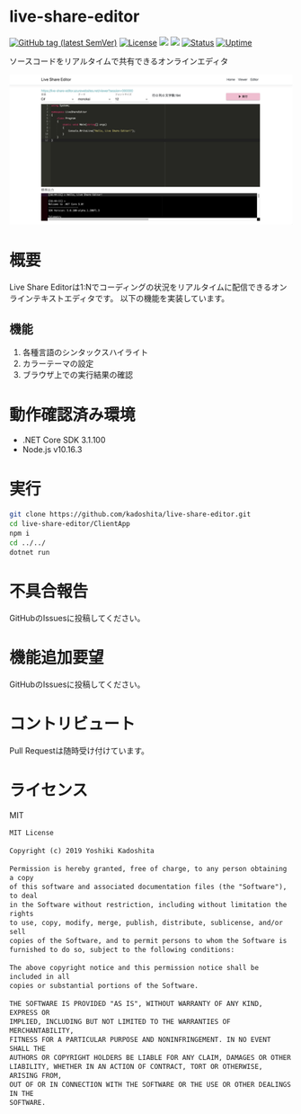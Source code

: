 # live-share-editor

[![GitHub tag (latest SemVer)](https://img.shields.io/github/tag/kadoshita/live-share-editor.svg)](https://github.com/kadoshita/live-share-editor)
[![License](https://img.shields.io/badge/License-MIT-blue.svg)](https://opensource.org/licenses/MIT)
![](https://github.com/kadoshita/live-share-editor/workflows/Build/badge.svg)
![](https://github.com/kadoshita/live-share-editor/workflows/Build%20and%20Deploy%20to%20Azure/badge.svg)
[![Status](https://img.shields.io/website?down_message=offline&label=status&up_message=online&url=https%3A%2F%2Flive-share-editor.azurewebsites.net)](https://live-share-editor.azurewebsites.net/)
[![Uptime](https://img.shields.io/uptimerobot/ratio/m781898054-5bece018a6ccbb8901c61b80)](https://live-share-editor.azurewebsites.net/)

ソースコードをリアルタイムで共有できるオンラインエディタ

![screenshot](ClientApp/public/screenshot.png)

# 概要
Live Share Editorは1:Nでコーディングの状況をリアルタイムに配信できるオンラインテキストエディタです。
以下の機能を実装しています。
## 機能
1. 各種言語のシンタックスハイライト
1. カラーテーマの設定
1. ブラウザ上での実行結果の確認

# 動作確認済み環境
* .NET Core SDK 3.1.100
* Node.js v10.16.3

# 実行

```sh
git clone https://github.com/kadoshita/live-share-editor.git
cd live-share-editor/ClientApp
npm i
cd ../../
dotnet run
```

# 不具合報告
GitHubのIssuesに投稿してください。

# 機能追加要望
GitHubのIssuesに投稿してください。

# コントリビュート
Pull Requestは随時受け付けています。

# ライセンス
MIT
```
MIT License

Copyright (c) 2019 Yoshiki Kadoshita

Permission is hereby granted, free of charge, to any person obtaining a copy
of this software and associated documentation files (the "Software"), to deal
in the Software without restriction, including without limitation the rights
to use, copy, modify, merge, publish, distribute, sublicense, and/or sell
copies of the Software, and to permit persons to whom the Software is
furnished to do so, subject to the following conditions:

The above copyright notice and this permission notice shall be included in all
copies or substantial portions of the Software.

THE SOFTWARE IS PROVIDED "AS IS", WITHOUT WARRANTY OF ANY KIND, EXPRESS OR
IMPLIED, INCLUDING BUT NOT LIMITED TO THE WARRANTIES OF MERCHANTABILITY,
FITNESS FOR A PARTICULAR PURPOSE AND NONINFRINGEMENT. IN NO EVENT SHALL THE
AUTHORS OR COPYRIGHT HOLDERS BE LIABLE FOR ANY CLAIM, DAMAGES OR OTHER
LIABILITY, WHETHER IN AN ACTION OF CONTRACT, TORT OR OTHERWISE, ARISING FROM,
OUT OF OR IN CONNECTION WITH THE SOFTWARE OR THE USE OR OTHER DEALINGS IN THE
SOFTWARE.
```